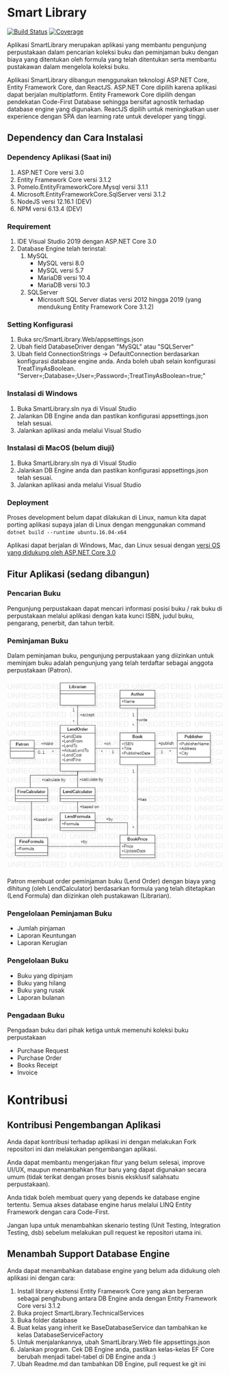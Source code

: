 # Smart Library

[![Build Status](https://dev.azure.com/Literasi/Smart%20Library/_apis/build/status/MufidJamaluddin.SmartLibrary?branchName=master)](https://dev.azure.com/Literasi/Smart%20Library/_build/latest?definitionId=1&branchName=master) 
[![Coverage](https://img.shields.io/azure-devops/coverage/Literasi/Smart%20Library/1?style=plastic)](https://dev.azure.com/Literasi/Smart%20Library/_build/latest?definitionId=1&branchName=master)

Aplikasi SmartLibrary merupakan aplikasi yang membantu pengunjung perpustakaan dalam pencarian koleksi buku dan peminjaman buku dengan biaya yang ditentukan oleh formula yang telah ditentukan serta membantu pustakawan dalam mengelola koleksi buku.

Aplikasi SmartLibrary dibangun menggunakan teknologi ASP.NET Core, Entity Framework Core, dan ReactJS. ASP.NET Core dipilih karena aplikasi dapat berjalan multiplatform. Entity Framework Core dipilih dengan pendekatan Code-First Database sehingga bersifat agnostik terhadap database engine yang digunakan. ReactJS dipilih untuk meningkatkan user experience dengan SPA dan learning rate untuk developer yang tinggi.

## Dependency dan Cara Instalasi

### Dependency Aplikasi (Saat ini)

1. ASP.NET Core versi 3.0
2. Entity Framework Core versi 3.1.2
3. Pomelo.EntityFrameworkCore.Mysql versi 3.1.1
4. Microsoft.EntityFrameworkCore.SqlServer versi 3.1.2 
5. NodeJS versi 12.16.1 (DEV)
6. NPM versi 6.13.4 (DEV)

### Requirement

1. IDE Visual Studio 2019 dengan ASP.NET Core 3.0
2. Database Engine telah terinstal:
   1. MySQL
       - MySQL versi 8.0
       - MySQL versi 5.7
       - MariaDB versi 10.4
       - MariaDB versi 10.3
   2. SQLServer
       - Microsoft SQL Server diatas versi 2012 hingga 2019 (yang mendukung Entity Framework Core 3.1.2)

### Setting Konfigurasi

1. Buka src/SmartLibrary.Web/appsettings.json
2. Ubah field DatabaseDriver dengan "MySQL" atau "SQLServer"
3. Ubah field ConnectionStrings -> DefaultConnection berdasarkan konfigurasi database engine anda.
   Anda boleh ubah selain konfigurasi TreatTinyAsBoolean.
   "Server=<Server DB Engine anda>;Database=<Database yang akan anda gunakan untuk aplikasi ini>;User=<User DB Engine anda>;Password=<Password DB Engine anda>;TreatTinyAsBoolean=true;"

### Instalasi di Windows

1. Buka SmartLibrary.sln nya di Visual Studio
2. Jalankan DB Engine anda dan pastikan konfigurasi appsettings.json telah sesuai.
3. Jalankan aplikasi anda melalui Visual Studio

### Instalasi di MacOS (belum diuji)

1. Buka SmartLibrary.sln nya di Visual Studio
2. Jalankan DB Engine anda dan pastikan konfigurasi appsettings.json telah sesuai.
3. Jalankan aplikasi anda melalui Visual Studio

### Deployment

Proses development belum dapat dilakukan di Linux, namun kita dapat porting aplikasi supaya jalan di Linux dengan menggunakan command ```dotnet build --runtime ubuntu.16.04-x64```

Aplikasi dapat berjalan di Windows, Mac, dan Linux sesuai dengan [versi OS yang didukung oleh ASP.NET Core 3.0](https://github.com/dotnet/core/blob/master/release-notes/3.0/3.0-supported-os.md)


## Fitur Aplikasi (sedang dibangun)

### Pencarian Buku

Pengunjung perpustakaan dapat mencari informasi posisi buku / rak buku di perpustakaan melalui aplikasi dengan kata kunci ISBN, judul buku, pengarang, penerbit, dan tahun terbit.

### Peminjaman Buku

Dalam peminjaman buku, pengunjung perpustakaan yang diizinkan untuk meminjam buku adalah pengunjung yang telah terdaftar sebagai anggota perpustakaan (Patron). 

![Domain Model Peminjaman Buku](/docs/domain/DomainModel_BookLending.jpg)

Patron membuat order peminjaman buku (Lend Order) dengan biaya yang dihitung (oleh LendCalculator) berdasarkan formula yang telah ditetapkan (Lend Formula) dan diizinkan oleh pustakawan (Librarian).

### Pengelolaan Peminjaman Buku

- Jumlah pinjaman
- Laporan Keuntungan
- Laporan Kerugian

### Pengelolaan Buku

- Buku yang dipinjam
- Buku yang hilang
- Buku yang rusak
- Laporan bulanan

### Pengadaan Buku

Pengadaan buku dari pihak ketiga untuk memenuhi koleksi buku perpustakaan

- Purchase Request
- Purchase Order
- Books Receipt
- Invoice 

# Kontribusi

## Kontribusi Pengembangan Aplikasi

Anda dapat kontribusi terhadap aplikasi ini dengan melakukan Fork repositori ini dan melakukan pengembangan aplikasi.

Anda dapat membantu mengerjakan fitur yang belum selesai, improve UI/UX, maupun menambahkan fitur baru yang dapat digunakan secara umum (tidak terikat dengan proses bisnis eksklusif salahsatu perpustakaan).

Anda tidak boleh membuat query yang depends ke database engine tertentu. Semua akses database engine harus melalui LINQ Entity Framework dengan cara Code-First.

Jangan lupa untuk menambahkan skenario testing (Unit Testing, Integration Testing, dsb) sebelum melakukan pull request ke repositori utama ini.

## Menambah Support Database Engine

Anda dapat menambahkan database engine yang belum ada didukung oleh aplikasi ini dengan cara:

1. Install library ekstensi Entity Framework Core yang akan berperan sebagai penghubung antara DB Engine anda dengan Entity Framework Core versi 3.1.2
2. Buka project SmartLibrary.TechnicalServices
3. Buka folder database
4. Buat kelas yang inherit ke BaseDatabaseService dan tambahkan ke kelas DatabaseServiceFactory
5. Untuk menjalankannya, ubah SmartLibrary.Web file appsettings.json
6. Jalankan program. Cek DB Engine anda, pastikan kelas-kelas EF Core berubah menjadi tabel-tabel di DB Engine anda :)
6. Ubah Readme.md dan tambahkan DB Engine, pull request ke git ini
